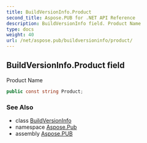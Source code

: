 ```yaml
---
title: BuildVersionInfo.Product
second_title: Aspose.PUB for .NET API Reference
description: BuildVersionInfo field. Product Name
type: docs
weight: 40
url: /net/aspose.pub/buildversioninfo/product/
---
```

## BuildVersionInfo.Product field

Product Name

```csharp
public const string Product;
```

### See Also

* class [BuildVersionInfo](../)
* namespace [Aspose.Pub](../../buildversioninfo/)
* assembly [Aspose.PUB](../../../)


